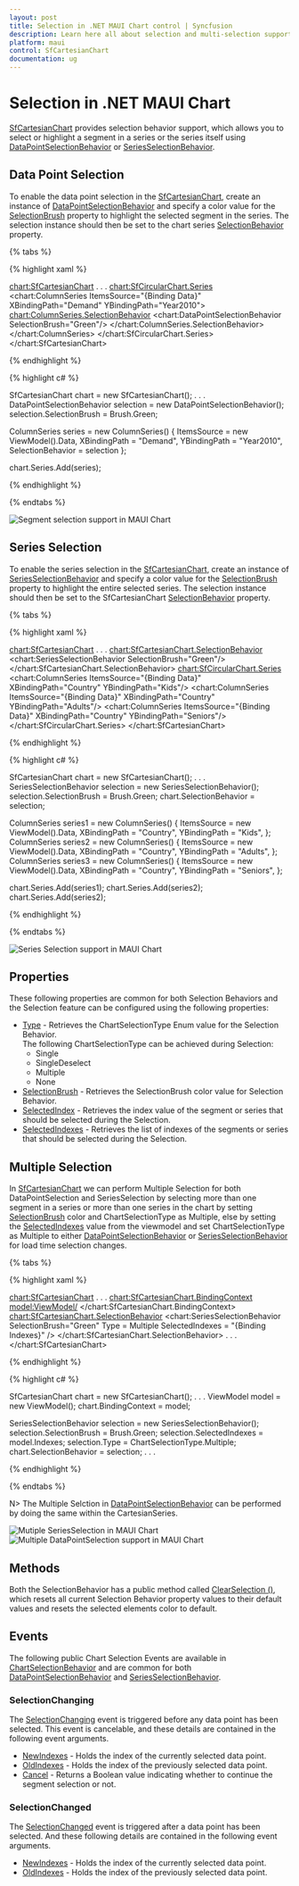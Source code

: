 ```yaml
---
layout: post
title: Selection in .NET MAUI Chart control | Syncfusion
description: Learn here all about selection and multi-selection support in Syncfusion .NET MAUI Chart (SfCartesianChart) control.
platform: maui
control: SfCartesianChart
documentation: ug
---
```


# Selection in .NET MAUI Chart

[SfCartesianChart]() provides selection behavior support, which allows you to select or highlight a segment in a series or the series itself using [DataPointSelectionBehavior]() or [SeriesSelectionBehavior]().

## Data Point Selection

To enable the data point selection in the [SfCartesianChart](), create an instance of [DataPointSelectionBehavior]() and specify a color value for the [SelectionBrush]() property to highlight the selected segment in the series. The selection instance should then be set to the chart series [SelectionBehavior]() property.

{% tabs %}

{% highlight xaml %}

<chart:SfCartesianChart>
. . .
    <chart:SfCircularChart.Series>
        <chart:ColumnSeries ItemsSource="{Binding Data}" 
                        XBindingPath="Demand"
                        YBindingPath="Year2010">
            <chart:ColumnSeries.SelectionBehavior>
                <chart:DataPointSelectionBehavior SelectionBrush="Green"/>
            </chart:ColumnSeries.SelectionBehavior>
        </chart:ColumnSeries>
    </chart:SfCircularChart.Series>
</chart:SfCartesianChart>

{% endhighlight %}

{% highlight c# %}

SfCartesianChart chart = new SfCartesianChart();
. . .
DataPointSelectionBehavior selection = new DataPointSelectionBehavior();
selection.SelectionBrush = Brush.Green;

ColumnSeries series = new ColumnSeries()
{
    ItemsSource = new ViewModel().Data,
    XBindingPath = "Demand",
    YBindingPath = "Year2010",
    SelectionBehavior = selection
};

chart.Series.Add(series);

{% endhighlight %}

{% endtabs %}

![Segment selection support in MAUI Chart](Selection_images/maui_chart_segment_selection.png)

## Series Selection

To enable the series selection in the [SfCartesianChart](), create an instance of [SeriesSelectionBehavior]() and specify a color value for the [SelectionBrush]() property to highlight the entire selected series. The selection instance should then be set to the SfCartesianChart [SelectionBehavior]() property.

{% tabs %}

{% highlight xaml %}

<chart:SfCartesianChart>
. . .
    <chart:SfCartesianChart.SelectionBehavior>
        <chart:SeriesSelectionBehavior SelectionBrush="Green"/>
    </chart:SfCartesianChart.SelectionBehavior>
    <chart:SfCircularChart.Series>
        <chart:ColumnSeries ItemsSource="{Binding Data}" 
                        XBindingPath="Country"
                        YBindingPath="Kids"/>
        <chart:ColumnSeries ItemsSource="{Binding Data}" 
                        XBindingPath="Country"
                        YBindingPath="Adults"/>
        <chart:ColumnSeries ItemsSource="{Binding Data}" 
                        XBindingPath="Country"
                        YBindingPath="Seniors"/>
    </chart:SfCircularChart.Series>
</chart:SfCartesianChart>

{% endhighlight %}

{% highlight c# %}

SfCartesianChart chart = new SfCartesianChart();
. . .
SeriesSelectionBehavior selection = new SeriesSelectionBehavior();
selection.SelectionBrush = Brush.Green;
chart.SelectionBehavior = selection;

ColumnSeries series1 = new ColumnSeries()
{
    ItemsSource = new ViewModel().Data,
    XBindingPath = "Country",
    YBindingPath = "Kids",
};
ColumnSeries series2 = new ColumnSeries()
{
    ItemsSource = new ViewModel().Data,
    XBindingPath = "Country",
    YBindingPath = "Adults",
};
ColumnSeries series3 = new ColumnSeries()
{
    ItemsSource = new ViewModel().Data,
    XBindingPath = "Country",
    YBindingPath = "Seniors",
};

chart.Series.Add(series1);
chart.Series.Add(series2);
chart.Series.Add(series2);

{% endhighlight %}

{% endtabs %}

![Series Selection support in MAUI Chart](Selection_images/maui_chart_series_selection.PNG)

## Properties

These following properties are common for both Selection Behaviors and the Selection feature can be configured using the following properties:

* [Type]() - Retrieves the ChartSelectionType Enum value for the Selection Behavior.     
The following ChartSelectionType can be achieved during Selection:
    * Single
    * SingleDeselect
    * Multiple
    * None
* [SelectionBrush]() - Retrieves the SelectionBrush color value for Selection Behavior.
* [SelectedIndex]() - Retrieves the index value of the segment or series that should be selected during the Selection.
* [SelectedIndexes]() - Retrieves the list of indexes of the segments or series that should be selected during the Selection.

## Multiple Selection

In [SfCartesianChart]() we can perform Multiple Selection for both DataPointSelection and SeriesSelection by selecting more than one segment in a series or more than one series in the chart by setting [SelectionBrush]() color and ChartSelectionType as Multiple, else by setting the [SelectedIndexes]() value from the viewmodel and set ChartSelectionType as Multiple to either [DataPointSelectionBehavior]() or [SeriesSelectionBehavior]() for load time selection changes.

{% tabs %}

{% highlight xaml %}

<chart:SfCartesianChart>
. . .
    <chart:SfCartesianChart.BindingContext>
        <model:ViewModel/>
    </chart:SfCartesianChart.BindingContext>
    <chart:SfCartesianChart.SelectionBehavior>
        <chart:SeriesSelectionBehavior SelectionBrush="Green" Type = Multiple SelectedIndexes = "{Binding Indexes}" />
    </chart:SfCartesianChart.SelectionBehavior>
. . .
</chart:SfCartesianChart>

{% endhighlight %}

{% highlight c# %}

SfCartesianChart chart = new SfCartesianChart();
. . .
ViewModel model = new ViewModel();
chart.BindingContext = model;

SeriesSelectionBehavior selection = new SeriesSelectionBehavior();
selection.SelectionBrush = Brush.Green;
selection.SelectedIndexes = model.Indexes;
selection.Type = ChartSelectionType.Multiple;
chart.SelectionBehavior = selection;
. . .

{% endhighlight %}

{% endtabs %}

N> The Multiple Selction in [DataPointSelectionBehavior]() can be performed by doing the same within the CartesianSeries.

![Mutiple SeriesSelection in MAUI Chart](Selection_images/maui_multi_seriesselection.PNG)
![Multiple DataPointSelection support in MAUI Chart](Selection_images/maui_multi_dataPoint_selection.png)

## Methods

Both the SelectionBehavior has a public method called [ClearSelection ()](), which resets all current Selection Behavior property values to their default values and resets the selected elements color to default.

## Events

The following public Chart Selection Events are available in [ChartSelectionBehavior]() and are common for both [DataPointSelectionBehavior]() and [SeriesSelectionBehavior]().

### SelectionChanging

The [SelectionChanging]() event is triggered before any data point has been selected. This event is cancelable, and these details are contained in the following event arguments.

* [NewIndexes]() - Holds the index of the currently selected data point.
* [OldIndexes]() - Holds the index of the previously selected data point.
* [Cancel]() - Returns a Boolean value indicating whether to continue the segment selection or not.

### SelectionChanged

The [SelectionChanged]() event is triggered after a data point has been selected. And these following details are contained in the following event arguments.

* [NewIndexes]() - Holds the index of the currently selected data point.
* [OldIndexes]() - Holds the index of the previously selected data point.
